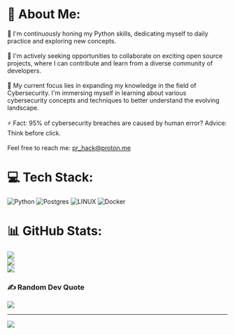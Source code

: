 
# 💫 About Me:
🔭 I'm continuously honing my Python skills, dedicating myself to daily practice and exploring new concepts.<br><br>👯 I'm actively seeking opportunities to collaborate on exciting open source projects, where I can contribute and learn from a diverse community of developers.<br><br>🌱 My current focus lies in expanding my knowledge in the field of Cybersecurity. I'm immersing myself in learning about various cybersecurity concepts and techniques to better understand the evolving landscape.<br><br>⚡ Fact: 95% of cybersecurity breaches are caused by human error? Advice: Think before click.<br><br>Feel free to reach me: pr_hack@proton.me


# 💻 Tech Stack:
![Python](https://img.shields.io/badge/python-3670A0?style=for-the-badge&logo=python&logoColor=ffdd54) ![Postgres](https://img.shields.io/badge/postgres-%23316192.svg?style=for-the-badge&logo=postgresql&logoColor=white) ![LINUX](https://img.shields.io/badge/Linux-FCC624?style=for-the-badge&logo=linux&logoColor=black) ![Docker](https://img.shields.io/badge/docker-%230db7ed.svg?style=for-the-badge&logo=docker&logoColor=white)
# 📊 GitHub Stats:
![](https://github-readme-stats.vercel.app/api?username=SvetlozarDulev&theme=radical&hide_border=false&include_all_commits=false&count_private=false)<br/>
![](https://github-readme-streak-stats.herokuapp.com/?user=SvetlozarDulev&theme=radical&hide_border=false)<br/>
![](https://github-readme-stats.vercel.app/api/top-langs/?username=SvetlozarDulev&theme=radical&hide_border=false&include_all_commits=false&count_private=false&layout=compact)

### ✍️ Random Dev Quote
![](https://quotes-github-readme.vercel.app/api?type=horizontal&theme=radical)

---
[![](https://visitcount.itsvg.in/api?id=SvetlozarDulev&icon=6&color=4)](https://visitcount.itsvg.in)

<!-- Proudly created with GPRM ( https://gprm.itsvg.in ) -->
